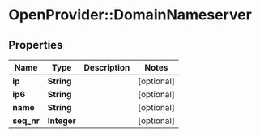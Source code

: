 # OpenProvider::DomainNameserver

## Properties
Name | Type | Description | Notes
------------ | ------------- | ------------- | -------------
**ip** | **String** |  | [optional] 
**ip6** | **String** |  | [optional] 
**name** | **String** |  | [optional] 
**seq_nr** | **Integer** |  | [optional] 

